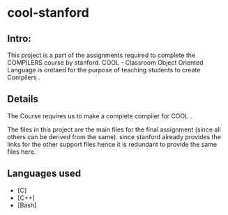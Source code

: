 # cool-stanford
## Intro:
This project is a part of the assignments required to complete the COMPILERS course by stanford. COOL - Classroom Object Oriented Language is cretaed for the purpose of teaching students to create Compilers .


## Details
The Course requires us to make a complete compiler for COOL .

The files in this project are the main files for the final assignment (since all others can be derived from the same). since stanford already provides the links for the other support files hence it is redundant to provide the same files here.

## Languages used
* [C]
* [C++]
* [Bash]
